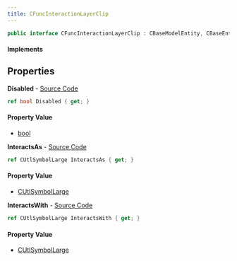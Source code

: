 ```yaml
---
title: CFuncInteractionLayerClip
---
```


```csharp
public interface CFuncInteractionLayerClip : CBaseModelEntity, CBaseEntity, CEntityInstance, ISchemaClass<CEntityInstance>, ISchemaClass<CBaseEntity>, ISchemaClass<CBaseModelEntity>, ISchemaClass<CFuncInteractionLayerClip>, ISchemaField, ISchemaClass, INativeHandle
```

#### Implements

## Properties

**Disabled** - [Source Code](https://github.com/swiftly-solution/swiftlys2/blob/master/managed/src/SwiftlyS2.Generated/Schemas/Interfaces/CFuncInteractionLayerClip.cs#L16)

```csharp
ref bool Disabled { get; }
```

#### Property Value

- [bool](https://learn.microsoft.com/dotnet/api/system.boolean)

**InteractsAs** - [Source Code](https://github.com/swiftly-solution/swiftlys2/blob/master/managed/src/SwiftlyS2.Generated/Schemas/Interfaces/CFuncInteractionLayerClip.cs#L18)

```csharp
ref CUtlSymbolLarge InteractsAs { get; }
```

#### Property Value

- [CUtlSymbolLarge](/docs/api/shared/natives/cutlsymbollarge)

**InteractsWith** - [Source Code](https://github.com/swiftly-solution/swiftlys2/blob/master/managed/src/SwiftlyS2.Generated/Schemas/Interfaces/CFuncInteractionLayerClip.cs#L20)

```csharp
ref CUtlSymbolLarge InteractsWith { get; }
```

#### Property Value

- [CUtlSymbolLarge](/docs/api/shared/natives/cutlsymbollarge)

